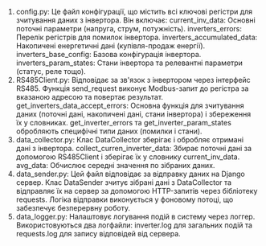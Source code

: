 1. config.py:
Це файл конфігурації, що містить всі ключові регістри для зчитування даних з інвертора. Він включає:
current_inv_data: Основні поточні параметри (напруга, струм, потужність).
inverters_errors: Перелік регістрів для помилок інвертора.
inverters_accumulated_data: Накопичені енергетичні дані (купівля-продаж енергії).
inverters_base_config: Базова конфігурація інвертора.
inverters_param_states: Стани інвертора та релевантні параметри (статус, реле тощо).
2. RS485Client.py:
Відповідає за зв'язок з інвертором через інтерфейс RS485.
Функція send_request виконує Modbus-запит до регістра за вказаною адресою та повертає результат.
get_inverters_data_accept_errors: Основна функція для зчитування даних (поточні дані, накопичені дані, стани інвертора) і збереження їх у словниках.
get_inverter_errors та get_inverter_param_states обробляють специфічні типи даних (помилки і стани).
3. data_collector.py:
Клас DataCollector зберігає і обробляє отримані дані з інвертора.
collect_curren_inverter_data: Збирає поточні дані за допомогою RS485Client і зберігає їх у словнику current_inv_data.
avg_data: Обчислює середні значення по зібраних даних.
4. data_sender.py:
Цей файл відповідає за відправку даних на Django сервер.
Клас DataSender зчитує зібрані дані з DataCollector та відправляє їх на сервер за допомогою HTTP-запитів через бібліотеку requests.
Логіка відправки виконується у фоновому потоці, що забезпечує безперервну роботу.
5. data_logger.py:
Налаштовує логування подій в систему через логгер.
Використовуються два логфайли: inverter.log для загальних подій та requests.log для запису відповідей від сервера.